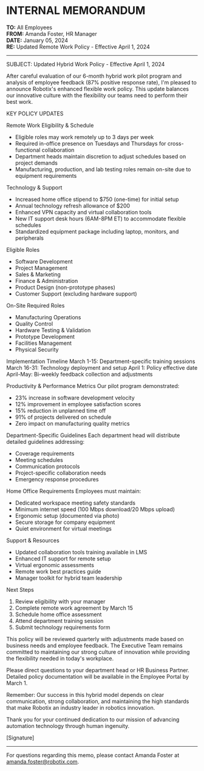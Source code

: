# INTERNAL MEMORANDUM

**TO:** All Employees  
**FROM:** Amanda Foster, HR Manager  
**DATE:** January 05, 2024  
**RE:** Updated Remote Work Policy - Effective April 1, 2024

---

SUBJECT: Updated Hybrid Work Policy - Effective April 1, 2024

After careful evaluation of our 6-month hybrid work pilot program and analysis of employee feedback (87% positive response rate), I'm pleased to announce Robotix's enhanced flexible work policy. This update balances our innovative culture with the flexibility our teams need to perform their best work.

KEY POLICY UPDATES

Remote Work Eligibility & Schedule
- Eligible roles may work remotely up to 3 days per week
- Required in-office presence on Tuesdays and Thursdays for cross-functional collaboration
- Department heads maintain discretion to adjust schedules based on project demands
- Manufacturing, production, and lab testing roles remain on-site due to equipment requirements

Technology & Support
- Increased home office stipend to $750 (one-time) for initial setup
- Annual technology refresh allowance of $200
- Enhanced VPN capacity and virtual collaboration tools
- New IT support desk hours (6AM-8PM ET) to accommodate flexible schedules
- Standardized equipment package including laptop, monitors, and peripherals

Eligible Roles
- Software Development
- Project Management
- Sales & Marketing
- Finance & Administration
- Product Design (non-prototype phases)
- Customer Support (excluding hardware support)

On-Site Required Roles
- Manufacturing Operations
- Quality Control
- Hardware Testing & Validation
- Prototype Development
- Facilities Management
- Physical Security

Implementation Timeline
March 1-15: Department-specific training sessions
March 16-31: Technology deployment and setup
April 1: Policy effective date
April-May: Bi-weekly feedback collection and adjustments

Productivity & Performance Metrics
Our pilot program demonstrated:
- 23% increase in software development velocity
- 12% improvement in employee satisfaction scores
- 15% reduction in unplanned time off
- 91% of projects delivered on schedule
- Zero impact on manufacturing quality metrics

Department-Specific Guidelines
Each department head will distribute detailed guidelines addressing:
- Coverage requirements
- Meeting schedules
- Communication protocols
- Project-specific collaboration needs
- Emergency response procedures

Home Office Requirements
Employees must maintain:
- Dedicated workspace meeting safety standards
- Minimum internet speed (100 Mbps download/20 Mbps upload)
- Ergonomic setup (documented via photo)
- Secure storage for company equipment
- Quiet environment for virtual meetings

Support & Resources
- Updated collaboration tools training available in LMS
- Enhanced IT support for remote setup
- Virtual ergonomic assessments
- Remote work best practices guide
- Manager toolkit for hybrid team leadership

Next Steps
1. Review eligibility with your manager
2. Complete remote work agreement by March 15
3. Schedule home office assessment
4. Attend department training session
5. Submit technology requirements form

This policy will be reviewed quarterly with adjustments made based on business needs and employee feedback. The Executive Team remains committed to maintaining our strong culture of innovation while providing the flexibility needed in today's workplace.

Please direct questions to your department head or HR Business Partner. Detailed policy documentation will be available in the Employee Portal by March 1.

Remember: Our success in this hybrid model depends on clear communication, strong collaboration, and maintaining the high standards that make Robotix an industry leader in robotics innovation.

Thank you for your continued dedication to our mission of advancing automation technology through human ingenuity.

[Signature]

---

For questions regarding this memo, please contact Amanda Foster at amanda.foster@robotix.com.
